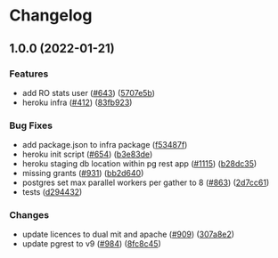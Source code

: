 # Changelog

## 1.0.0 (2022-01-21)


### Features

* add RO stats user ([#643](https://www.github.com/nftstorage/nft.storage/issues/643)) ([5707e5b](https://www.github.com/nftstorage/nft.storage/commit/5707e5b048c744b4804ee765c1d4a401c47653b1))
* heroku infra ([#412](https://www.github.com/nftstorage/nft.storage/issues/412)) ([83fb923](https://www.github.com/nftstorage/nft.storage/commit/83fb923ee82be89a9e835e84b94b883fd352cedf))


### Bug Fixes

* add package.json to infra package ([f53487f](https://www.github.com/nftstorage/nft.storage/commit/f53487fd254121f00952e1541524a894f96fc49a))
* heroku init script ([#654](https://www.github.com/nftstorage/nft.storage/issues/654)) ([b3e83de](https://www.github.com/nftstorage/nft.storage/commit/b3e83de363a3f2eac77e58e306cabf2ff5ef3298))
* heroku staging db location within pg rest app ([#1115](https://www.github.com/nftstorage/nft.storage/issues/1115)) ([b28dc35](https://www.github.com/nftstorage/nft.storage/commit/b28dc35a2123695b65477b8fd9dea6e8f8b437c9))
* missing grants ([#931](https://www.github.com/nftstorage/nft.storage/issues/931)) ([bb2d640](https://www.github.com/nftstorage/nft.storage/commit/bb2d640adadc8cd6287faeb5f92c771f96358b6b))
* postgres set max parallel workers per gather to 8 ([#863](https://www.github.com/nftstorage/nft.storage/issues/863)) ([2d7cc61](https://www.github.com/nftstorage/nft.storage/commit/2d7cc61a1da3d707b544c5b6bbd85317bd74c40b))
* tests ([d294432](https://www.github.com/nftstorage/nft.storage/commit/d294432cc44c48af78bc1c3673ac61075a18710c))


### Changes

* update licences to dual mit and apache ([#909](https://www.github.com/nftstorage/nft.storage/issues/909)) ([307a8e2](https://www.github.com/nftstorage/nft.storage/commit/307a8e20526bef0f3ac516eb60fcd4fd82a0d65e))
* update pgrest to v9 ([#984](https://www.github.com/nftstorage/nft.storage/issues/984)) ([8fc8c45](https://www.github.com/nftstorage/nft.storage/commit/8fc8c4554763b0f921d3dbcacbe4961c9b656aae))
